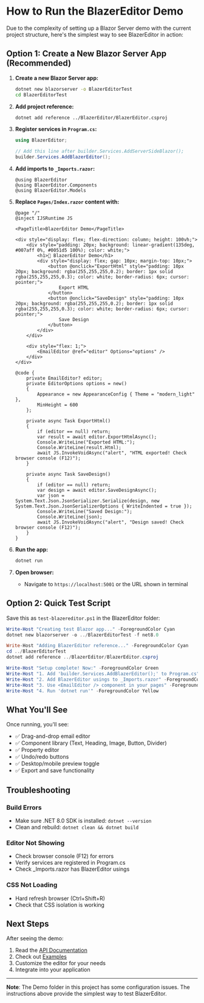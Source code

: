 # How to Run the BlazerEditor Demo

Due to the complexity of setting up a Blazor Server demo with the current project structure, here's the simplest way to see BlazerEditor in action:

## Option 1: Create a New Blazor Server App (Recommended)

1. **Create a new Blazor Server app:**
   ```bash
   dotnet new blazorserver -o BlazerEditorTest
   cd BlazerEditorTest
   ```

2. **Add project reference:**
   ```bash
   dotnet add reference ../BlazerEditor/BlazerEditor.csproj
   ```

3. **Register services in `Program.cs`:**
   ```csharp
   using BlazerEditor;
   
   // Add this line after builder.Services.AddServerSideBlazor();
   builder.Services.AddBlazerEditor();
   ```

4. **Add imports to `_Imports.razor`:**
   ```razor
   @using BlazerEditor
   @using BlazerEditor.Components
   @using BlazerEditor.Models
   ```

5. **Replace `Pages/Index.razor` content with:**
   ```razor
   @page "/"
   @inject IJSRuntime JS

   <PageTitle>BlazerEditor Demo</PageTitle>

   <div style="display: flex; flex-direction: column; height: 100vh;">
       <div style="padding: 20px; background: linear-gradient(135deg, #007aff 0%, #0051d5 100%); color: white;">
           <h1>🎨 BlazerEditor Demo</h1>
           <div style="display: flex; gap: 10px; margin-top: 10px;">
               <button @onclick="ExportHtml" style="padding: 10px 20px; background: rgba(255,255,255,0.2); border: 1px solid rgba(255,255,255,0.3); color: white; border-radius: 6px; cursor: pointer;">
                   Export HTML
               </button>
               <button @onclick="SaveDesign" style="padding: 10px 20px; background: rgba(255,255,255,0.2); border: 1px solid rgba(255,255,255,0.3); color: white; border-radius: 6px; cursor: pointer;">
                   Save Design
               </button>
           </div>
       </div>
       
       <div style="flex: 1;">
           <EmailEditor @ref="editor" Options="options" />
       </div>
   </div>

   @code {
       private EmailEditor? editor;
       private EditorOptions options = new()
       {
           Appearance = new AppearanceConfig { Theme = "modern_light" },
           MinHeight = 600
       };

       private async Task ExportHtml()
       {
           if (editor == null) return;
           var result = await editor.ExportHtmlAsync();
           Console.WriteLine("Exported HTML:");
           Console.WriteLine(result.Html);
           await JS.InvokeVoidAsync("alert", "HTML exported! Check browser console (F12)");
       }

       private async Task SaveDesign()
       {
           if (editor == null) return;
           var design = await editor.SaveDesignAsync();
           var json = System.Text.Json.JsonSerializer.Serialize(design, new System.Text.Json.JsonSerializerOptions { WriteIndented = true });
           Console.WriteLine("Saved Design:");
           Console.WriteLine(json);
           await JS.InvokeVoidAsync("alert", "Design saved! Check browser console (F12)");
       }
   }
   ```

6. **Run the app:**
   ```bash
   dotnet run
   ```

7. **Open browser:**
   - Navigate to `https://localhost:5001` or the URL shown in terminal

## Option 2: Quick Test Script

Save this as `test-blazereditor.ps1` in the BlazerEditor folder:

```powershell
Write-Host "Creating test Blazor app..." -ForegroundColor Cyan
dotnet new blazorserver -o ../BlazerEditorTest -f net8.0

Write-Host "Adding BlazerEditor reference..." -ForegroundColor Cyan
cd ../BlazerEditorTest
dotnet add reference ../BlazerEditor/BlazerEditor.csproj

Write-Host "Setup complete! Now:" -ForegroundColor Green
Write-Host "1. Add 'builder.Services.AddBlazerEditor();' to Program.cs" -ForegroundColor Yellow
Write-Host "2. Add BlazerEditor usings to _Imports.razor" -ForegroundColor Yellow
Write-Host "3. Use <EmailEditor /> component in your pages" -ForegroundColor Yellow
Write-Host "4. Run 'dotnet run'" -ForegroundColor Yellow
```

## What You'll See

Once running, you'll see:
- ✅ Drag-and-drop email editor
- ✅ Component library (Text, Heading, Image, Button, Divider)
- ✅ Property editor
- ✅ Undo/redo buttons
- ✅ Desktop/mobile preview toggle
- ✅ Export and save functionality

## Troubleshooting

### Build Errors
- Make sure .NET 8.0 SDK is installed: `dotnet --version`
- Clean and rebuild: `dotnet clean && dotnet build`

### Editor Not Showing
- Check browser console (F12) for errors
- Verify services are registered in Program.cs
- Check _Imports.razor has BlazerEditor usings

### CSS Not Loading
- Hard refresh browser (Ctrl+Shift+R)
- Check that CSS isolation is working

## Next Steps

After seeing the demo:
1. Read the [API Documentation](docs/API.md)
2. Check out [Examples](docs/Examples.md)
3. Customize the editor for your needs
4. Integrate into your application

---

**Note**: The Demo folder in this project has some configuration issues. The instructions above provide the simplest way to test BlazerEditor.
